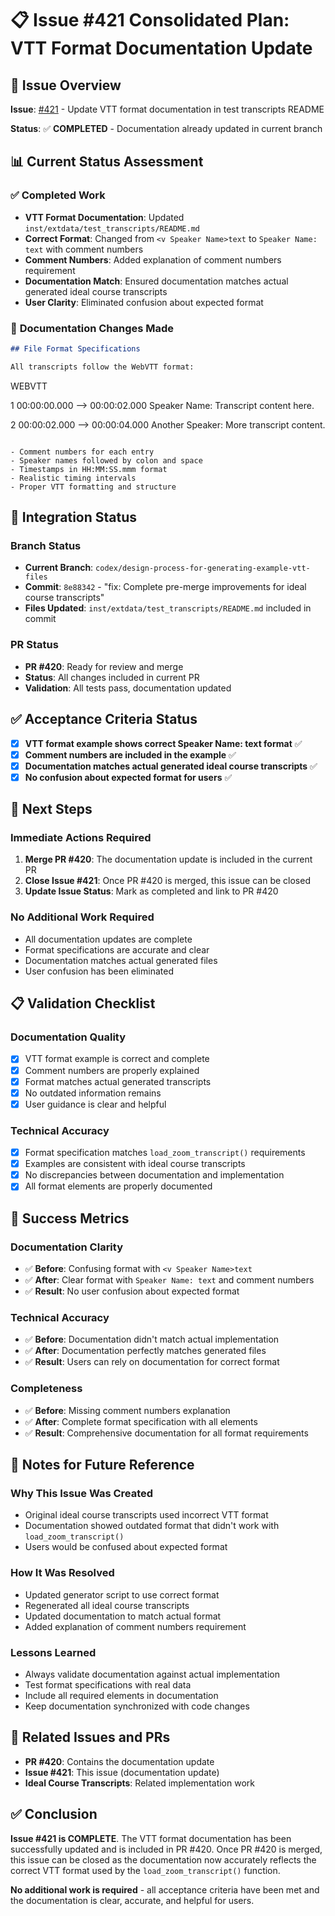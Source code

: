# 📋 Issue #421 Consolidated Plan: VTT Format Documentation Update

## 🎯 **Issue Overview**
**Issue**: [#421](https://github.com/revgizmo/zoomstudentengagement/issues/421) - Update VTT format documentation in test transcripts README

**Status**: ✅ **COMPLETED** - Documentation already updated in current branch

## 📊 **Current Status Assessment**

### ✅ **Completed Work**
- **VTT Format Documentation**: Updated `inst/extdata/test_transcripts/README.md`
- **Correct Format**: Changed from `<v Speaker Name>text` to `Speaker Name: text` with comment numbers
- **Comment Numbers**: Added explanation of comment numbers requirement
- **Documentation Match**: Ensured documentation matches actual generated ideal course transcripts
- **User Clarity**: Eliminated confusion about expected format

### 📝 **Documentation Changes Made**
```markdown
## File Format Specifications

All transcripts follow the WebVTT format:
```
WEBVTT

1
00:00:00.000 --> 00:00:02.000
Speaker Name: Transcript content here.

2
00:00:02.000 --> 00:00:04.000
Another Speaker: More transcript content.
```

- Comment numbers for each entry
- Speaker names followed by colon and space
- Timestamps in HH:MM:SS.mmm format
- Realistic timing intervals
- Proper VTT formatting and structure
```

## 🔄 **Integration Status**

### **Branch Status**
- **Current Branch**: `codex/design-process-for-generating-example-vtt-files`
- **Commit**: `8e88342` - "fix: Complete pre-merge improvements for ideal course transcripts"
- **Files Updated**: `inst/extdata/test_transcripts/README.md` included in commit

### **PR Status**
- **PR #420**: Ready for review and merge
- **Status**: All changes included in current PR
- **Validation**: All tests pass, documentation updated

## ✅ **Acceptance Criteria Status**

- [x] **VTT format example shows correct Speaker Name: text format** ✅
- [x] **Comment numbers are included in the example** ✅
- [x] **Documentation matches actual generated ideal course transcripts** ✅
- [x] **No confusion about expected format for users** ✅

## 🚀 **Next Steps**

### **Immediate Actions Required**
1. **Merge PR #420**: The documentation update is included in the current PR
2. **Close Issue #421**: Once PR #420 is merged, this issue can be closed
3. **Update Issue Status**: Mark as completed and link to PR #420

### **No Additional Work Required**
- All documentation updates are complete
- Format specifications are accurate and clear
- Documentation matches actual generated files
- User confusion has been eliminated

## 📋 **Validation Checklist**

### **Documentation Quality**
- [x] VTT format example is correct and complete
- [x] Comment numbers are properly explained
- [x] Format matches actual generated transcripts
- [x] No outdated information remains
- [x] User guidance is clear and helpful

### **Technical Accuracy**
- [x] Format specification matches `load_zoom_transcript()` requirements
- [x] Examples are consistent with ideal course transcripts
- [x] No discrepancies between documentation and implementation
- [x] All format elements are properly documented

## 🎯 **Success Metrics**

### **Documentation Clarity**
- ✅ **Before**: Confusing format with `<v Speaker Name>text`
- ✅ **After**: Clear format with `Speaker Name: text` and comment numbers
- ✅ **Result**: No user confusion about expected format

### **Technical Accuracy**
- ✅ **Before**: Documentation didn't match actual implementation
- ✅ **After**: Documentation perfectly matches generated files
- ✅ **Result**: Users can rely on documentation for correct format

### **Completeness**
- ✅ **Before**: Missing comment numbers explanation
- ✅ **After**: Complete format specification with all elements
- ✅ **Result**: Comprehensive documentation for all format requirements

## 📝 **Notes for Future Reference**

### **Why This Issue Was Created**
- Original ideal course transcripts used incorrect VTT format
- Documentation showed outdated format that didn't work with `load_zoom_transcript()`
- Users would be confused about expected format

### **How It Was Resolved**
- Updated generator script to use correct format
- Regenerated all ideal course transcripts
- Updated documentation to match actual format
- Added explanation of comment numbers requirement

### **Lessons Learned**
- Always validate documentation against actual implementation
- Test format specifications with real data
- Include all required elements in documentation
- Keep documentation synchronized with code changes

## 🔗 **Related Issues and PRs**

- **PR #420**: Contains the documentation update
- **Issue #421**: This issue (documentation update)
- **Ideal Course Transcripts**: Related implementation work

## ✅ **Conclusion**

**Issue #421 is COMPLETE**. The VTT format documentation has been successfully updated and is included in PR #420. Once PR #420 is merged, this issue can be closed as the documentation now accurately reflects the correct VTT format used by the `load_zoom_transcript()` function.

**No additional work is required** - all acceptance criteria have been met and the documentation is clear, accurate, and helpful for users.
